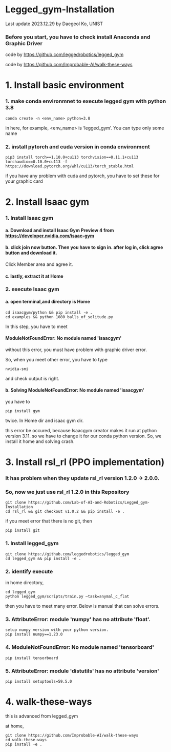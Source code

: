 # Legged_gym-Installation

   Last update 2023.12.29 by Daegeol Ko, UNIST

   <h3><strong>Before you start, you have to check install Anaconda and Graphic Driver</strong></h3>

   code by https://github.com/leggedrobotics/legged_gym

   code by https://github.com/Improbable-AI/walk-these-ways

# 1. Install basic environment

  ### 1.  make conda environmnet to execute legged gym with python 3.8

  ```
  conda create -n <env_name> python=3.8
  ```
  in here, for example, <env_name> is ‘legged_gym’. You can type only some name

### 2. install pytorch and cuda version in conda environment

  ```
  pip3 install torch==1.10.0+cu113 torchvision==0.11.1+cu113 torchaudio==0.10.0+cu113 -f https://download.pytorch.org/whl/cu113/torch_stable.html
  ```
  if you have any problem with cuda and pytorch, you have to set these for your graphic card

# 2. Install Isaac gym

### 1. Install Isaac gym

#### a. Download and install Isaac Gym Preview 4 from https://developer.nvidia.com/isaac-gym

#### b. click join now button. Then you have to sign in. after log in, click agree button and download it.

Click Member area and agree it.

#### c. lastly, extract it at Home

### 2. execute Isaac gym

#### a. open terminal,and directory is Home

```
cd isaacgym/python && pip install -e .
cd examples && python 1080_balls_of_solitude.py
```

In this step, you have to meet <h4>ModuleNotFoundError: No module named 'isaacgym'</h4> without this error, you must have problem with graphic driver error. 

So, when you meet other error, you have to type 
```
nvidia-smi
```
and check output is right.

#### b. Solving ModuleNotFoundError: No module named 'isaacgym'

you have to 
```
pip install gym 
```
twice. In Home dir and isaac gym dir.

this error be occured, because Isaacgym creator makes it run at python version 3.11. so we have to change it for our conda python version. So, we install it home and  solving crash.

# 3. Install rsl_rl (PPO implementation)

### It has problem when they update rsl_rl version 1.2.0 → 2.0.0.
### So, now we just use rsl_rl 1.2.0 in this Repository

```
git clone https://github.com/Lab-of-AI-and-Robotics/Legged_gym-Installation
cd rsl_rl && git checkout v1.0.2 && pip install -e .
```

if you meet error that there is no git, then 

```
pip install git
```


### 1. Install legged_gym

```
git clone https://github.com/leggedrobotics/legged_gym
cd legged_gym && pip install -e .
```

### 2. identify execute

in home directory,

```
cd legged_gym
python legged_gym/scripts/train.py –task=anymal_c_flat
```

then you have to meet many error. Below is manual that can solve errors.

### 3. AttributeError: module 'numpy' has no attribute 'float'. 

```
setup numpy version with your python version.
pip install numpy==1.23.0
```

### 4. ModuleNotFoundError: No module named 'tensorboard'

```
pip install tensorboard
```

### 5. AttributeError: module 'distutils' has no attribute 'version'

```
pip install setuptools=59.5.0
```

# 4. walk-these-ways

this is advanced from legged_gym

at home,

```
git clone https://github.com/Improbable-AI/walk-these-ways
cd walk-these-ways
pip install -e .
```



 


